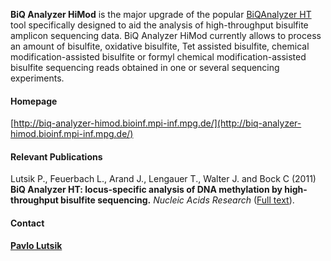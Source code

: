 __BiQ Analyzer HiMod__ is the major upgrade of the popular [BiQAnalyzer HT](http://biq-analyzer-ht.bioinf.mpi-inf.mpg.de/) tool specifically designed to aid the analysis of high-throughput bisulfite amplicon sequencing data. BiQ Analyzer HiMod currently allows to process an amount of bisulfite, oxidative bisulfite, Tet assisted bisulfite, chemical modification-assisted bisulfite or formyl chemical modification-assisted bisulfite sequencing reads obtained in one or several sequencing experiments.
#### Homepage
[http://biq-analyzer-himod.bioinf.mpi-inf.mpg.de/](http://biq-analyzer-himod.bioinf.mpi-inf.mpg.de/)
#### Relevant Publications
Lutsik P., Feuerbach L., Arand J., Lengauer T., Walter J. and Bock C (2011) __BiQ Analyzer HT: locus-specific analysis of DNA methylation by high-throughput bisulfite sequencing.__ <i>Nucleic Acids Research</i> ([Full text](http://nar.oxfordjournals.org/content/early/2011/05/11/nar.gkr312.full)).
#### Contact
__[Pavlo Lutsik](mailto:plutsik@mpi-inf.mpg.de)__
